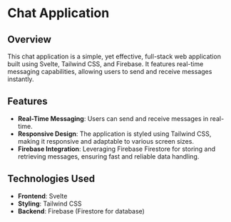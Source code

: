# Chat Application

## Overview
This chat application is a simple, yet effective, full-stack web application built using Svelte, Tailwind CSS, and Firebase. It features real-time messaging capabilities, allowing users to send and receive messages instantly.

## Features
- **Real-Time Messaging**: Users can send and receive messages in real-time.
- **Responsive Design**: The application is styled using Tailwind CSS, making it responsive and adaptable to various screen sizes.
- **Firebase Integration**: Leveraging Firebase Firestore for storing and retrieving messages, ensuring fast and reliable data handling.

## Technologies Used
- **Frontend**: Svelte
- **Styling**: Tailwind CSS
- **Backend**: Firebase (Firestore for database)